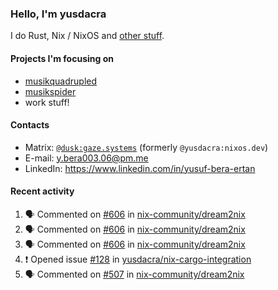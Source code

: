 ### Hello, I'm yusdacra

I do Rust, Nix / NixOS and [other stuff](https://gaze.systems/).

#### Projects I'm focusing on

- [musikquadrupled](https://github.com/yusdacra/musikquadrupled)
- [musikspider](https://github.com/yusdacra/musikspider)
- work stuff!

#### Contacts

- Matrix: [`@dusk:gaze.systems`](https://matrix.to/#/@dusk:gaze.systems) (formerly `@yusdacra:nixos.dev`)
- E-mail: y.bera003.06@pm.me
- LinkedIn: https://www.linkedin.com/in/yusuf-bera-ertan

#### Recent activity

<!--START_SECTION:activity-->
1. 🗣 Commented on [#606](https://github.com/nix-community/dream2nix/pull/606#issuecomment-1660833727) in [nix-community/dream2nix](https://github.com/nix-community/dream2nix)
2. 🗣 Commented on [#606](https://github.com/nix-community/dream2nix/pull/606#issuecomment-1659003140) in [nix-community/dream2nix](https://github.com/nix-community/dream2nix)
3. 🗣 Commented on [#606](https://github.com/nix-community/dream2nix/pull/606#issuecomment-1656850150) in [nix-community/dream2nix](https://github.com/nix-community/dream2nix)
4. ❗ Opened issue [#128](https://github.com/yusdacra/nix-cargo-integration/issues/128) in [yusdacra/nix-cargo-integration](https://github.com/yusdacra/nix-cargo-integration)
5. 🗣 Commented on [#507](https://github.com/nix-community/dream2nix/issues/507#issuecomment-1655205804) in [nix-community/dream2nix](https://github.com/nix-community/dream2nix)
<!--END_SECTION:activity-->
